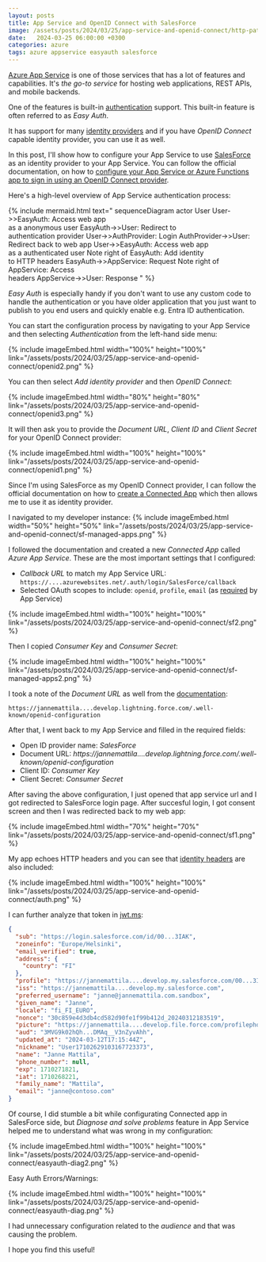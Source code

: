 ```yaml
---
layout: posts
title: App Service and OpenID Connect with SalesForce
image: /assets/posts/2024/03/25/app-service-and-openid-connect/http-paths.png
date:   2024-03-25 06:00:00 +0300
categories: azure
tags: azure appservice easyauth salesforce
---
```

[Azure App Service](https://learn.microsoft.com/en-us/azure/app-service/overview)
is one of those services that has a lot of features and capabilities.
It's _the go-to service_ for hosting web applications, REST APIs, and mobile backends.

One of the features is built-in [authentication](https://learn.microsoft.com/en-us/azure/app-service/overview-authentication-authorization)
support. This built-in feature is often referred to as _Easy Auth_.

It has support for many [identity providers](https://learn.microsoft.com/en-us/azure/app-service/overview-authentication-authorization#identity-providers)
and if you have _OpenID Connect_ capable identity provider, you can use it as well.

In this post, I'll show how to configure your App Service to use
[SalesForce](https://www.salesforce.com/) as an identity provider to your App Service.
You can follow the official documentation, on how to 
[configure your App Service or Azure Functions app to sign in using an OpenID Connect provider](https://learn.microsoft.com/en-us/azure/app-service/configure-authentication-provider-openid-connect).

Here's a high-level overview of App Service authentication process:

{% include mermaid.html text="
sequenceDiagram
    actor User
    User->>EasyAuth: Access web app<br/>as a anonymous user
    EasyAuth->>User: Redirect to<br/>authentication provider
    User->>AuthProvider: Login
    AuthProvider->>User: Redirect back to web app
    User->>EasyAuth: Access web app<br/>as a authenticated user
    Note right of EasyAuth: Add identity<br/>to HTTP headers
    EasyAuth->>AppService: Request 
    Note right of AppService: Access<br/>headers
    AppService->>User: Response
" %}

_Easy Auth_ is especially handy if you don't want to use any custom code to handle the authentication
or you have older application that you just want to publish to you end users and 
quickly enable e.g. Entra ID authentication.

You can start the configuration process by navigating to your App Service and then
selecting _Authentication_ from the left-hand side menu:

{% include imageEmbed.html width="100%" height="100%" link="/assets/posts/2024/03/25/app-service-and-openid-connect/openid2.png" %}

You can then select _Add identity provider_ and then _OpenID Connect_:

{% include imageEmbed.html width="80%" height="80%" link="/assets/posts/2024/03/25/app-service-and-openid-connect/openid3.png" %}

It will then ask you to provide the _Document URL_,  _Client ID_ and _Client Secret_ for your OpenID Connect provider:

{% include imageEmbed.html width="100%" height="100%" link="/assets/posts/2024/03/25/app-service-and-openid-connect/openid1.png" %}

Since I'm using SalesForce as my OpenID Connect provider, I can follow the official documentation on how to
[create a Connected App](https://help.salesforce.com/s/articleView?id=sf.connected_app_create.htm&type=5)
which then allows me to use it as identity provider.

I navigated to my developer instance: 
{% include imageEmbed.html width="50%" height="50%" link="/assets/posts/2024/03/25/app-service-and-openid-connect/sf-managed-apps.png" %}

I followed the documentation and created a new _Connected App_ called _Azure App Service_.
These are the most important settings that I configured:

- _Callback URL_ to match my App Service URL: `https://....azurewebsites.net/.auth/login/SalesForce/callback`
- Selected OAuth scopes to include: `openid`, `profile`, `email` (as [required](https://learn.microsoft.com/en-us/azure/app-service/configure-authentication-provider-openid-connect#-add-provider-information-to-your-application) by App Service)

{% include imageEmbed.html width="100%" height="100%" link="/assets/posts/2024/03/25/app-service-and-openid-connect/sf2.png" %}

Then I copied _Consumer Key_ and _Consumer Secret_:

{% include imageEmbed.html width="100%" height="100%" link="/assets/posts/2024/03/25/app-service-and-openid-connect/sf-managed-apps2.png" %}

I took a note of the _Document URL_ as well from the [documentation](https://help.salesforce.com/s/articleView?id=sf.remoteaccess_oauth_endpoints.htm&type=5):

```
https://jannemattila....develop.lightning.force.com/.well-known/openid-configuration
```

After that, I went back to my App Service and filled in the required fields:

- Open ID provider name: _SalesForce_
- Document URL: _https://jannemattila....develop.lightning.force.com/.well-known/openid-configuration_
- Client ID: _Consumer Key_
- Client Secret: _Consumer Secret_

After saving the above configuration, I just opened that app service url and I got redirected to SalesForce login page.
After succesful login, I got consent screen and then I was redirected back to my web app:

{% include imageEmbed.html width="70%" height="70%" link="/assets/posts/2024/03/25/app-service-and-openid-connect/sf1.png" %}

My app echoes HTTP headers and you can see that
[identity headers](https://learn.microsoft.com/en-us/azure/app-service/configure-authentication-user-identities#access-user-claims-in-app-code)
are also included:

{% include imageEmbed.html width="100%" height="100%" link="/assets/posts/2024/03/25/app-service-and-openid-connect/auth.png" %}

I can further analyze that token in [jwt.ms](https://jwt.ms):


```json
{
  "sub": "https://login.salesforce.com/id/00...3IAK",
  "zoneinfo": "Europe/Helsinki",
  "email_verified": true,
  "address": {
    "country": "FI"
  },
  "profile": "https://jannemattila....develop.my.salesforce.com/00...3IAK",
  "iss": "https://jannemattila....develop.my.salesforce.com",
  "preferred_username": "janne@jannemattila.com.sandbox",
  "given_name": "Janne",
  "locale": "fi_FI_EURO",
  "nonce": "30c859e4d3db4cd582d90fe1f99b412d_20240312183519",
  "picture": "https://jannemattila....develop.file.force.com/profilephoto/005/F",
  "aud": "3MVG9k02hQh...DMAq__V3nZyvAhh",
  "updated_at": "2024-03-12T17:15:44Z",
  "nickname": "User17102629103167723373",
  "name": "Janne Mattila",
  "phone_number": null,
  "exp": 1710271821,
  "iat": 1710268221,
  "family_name": "Mattila",
  "email": "janne@contoso.com"
}
```

Of course, I did stumble a bit while configurating Connected app in SalesForce side,
but  _Diagnose and solve problems_ feature in App Service helped me to understand
what was wrong in my configuration:

{% include imageEmbed.html width="100%" height="100%" link="/assets/posts/2024/03/25/app-service-and-openid-connect/easyauth-diag2.png" %}

Easy Auth Errors/Warnings:

{% include imageEmbed.html width="100%" height="100%" link="/assets/posts/2024/03/25/app-service-and-openid-connect/easyauth-diag.png" %}

I had unnecessary configuration related to the _audience_ and that was causing the problem.

I hope you find this useful!
